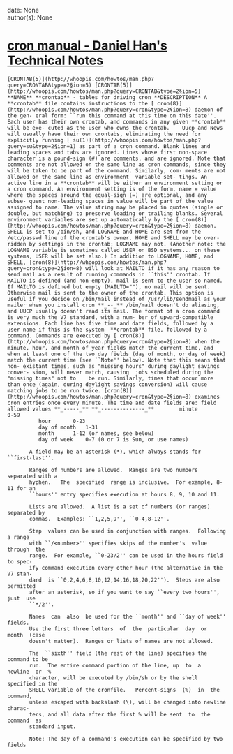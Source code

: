 
date: None  
author(s): None  

# [cron manual - Daniel Han's Technical Notes](https://sites.google.com/site/xiangyangsite/home/technical-tips/linux-unix/administrations/cron/cron-manual)


    [CRONTAB(5)](http://whoopis.com/howtos/man.php?query=CRONTAB&type=2§ion=5) [CRONTAB(5)](http://whoopis.com/howtos/man.php?query=CRONTAB&type=2§ion=5) **NAME** **crontab** - tables for driving cron **DESCRIPTION** A **crontab** file contains instructions to the [ cron(8)](http://whoopis.com/howtos/man.php?query=cron&type=2§ion=8) daemon of the gen- eral form: ``run this command at this time on this date''. Each user has their own crontab, and commands in any given **crontab** will be exe- cuted as the user who owns the crontab.	Uucp and News will usually have their own crontabs, eliminating the need for explicitly running [ su(1)](http://whoopis.com/howtos/man.php?query=su&type=2§ion=1) as part of a cron command. Blank lines and leading spaces and tabs are ignored. Lines whose first non-space character is a pound-sign (#) are comments, and are ignored. Note that comments are not allowed on the same line as cron commands, since they will be taken to be part of the command. Similarly, com- ments are not allowed on the same line as environment	variable set- tings. An active line in a **crontab** will be either an environment setting or a cron command. An environment setting is of the form, name = value where the spaces around the equal-sign (=) are optional, and any subse- quent non-leading spaces in value will be part of the value assigned to name. The value string may be placed in quotes (single or double, but matching) to preserve leading or trailing blanks. Several	environment variables are set up automatically by the [ cron(8)](http://whoopis.com/howtos/man.php?query=cron&type=2§ion=8) daemon.	SHELL is set to /bin/sh, and LOGNAME and HOME are set from the /etc/passwd line of the crontab's owner. HOME and SHELL may be over- ridden by settings in the crontab; LOGNAME may not. (Another note: the LOGNAME variable is sometimes called USER on BSD systems... on these systems, USER will be set also.) In addition to LOGNAME, HOME, and SHELL, [cron(8)](http://whoopis.com/howtos/man.php?query=cron&type=2§ion=8) will look at MAILTO if it has any reason to send mail as a result of running commands in ``this'' crontab. If MAILTO is defined (and non-empty), mail is sent to the user so named. If MAILTO is defined but empty (MAILTO=""), no mail will be sent. Otherwise mail is sent to the owner of the crontab. This option is useful if you decide on /bin/mail instead of /usr/lib/sendmail as your mailer when you install cron **_--_** /bin/mail doesn't do aliasing, and UUCP usually doesn't read its mail. The format of a cron command is very much the V7 standard, with a num- ber of upward-compatible extensions. Each line has five time and date fields, followed by a user name if this is the	system	**crontab** file, followed by a	command. Commands are executed by [ cron(8)](http://whoopis.com/howtos/man.php?query=cron&type=2§ion=8) when the minute, hour, and month of year fields match the current time, and when at least one of the two day fields (day of month, or day of week) match the current time (see ``Note'' below). Note that this means that non- existant times, such as "missing hours" during daylight savings conver- sion, will never match, causing	jobs scheduled during the "missing times" not to	be run. Similarly, times that occur more than once (again, during daylight savings conversion) will cause matching jobs to be run twice. [cron(8)](http://whoopis.com/howtos/man.php?query=cron&type=2§ion=8) examines cron entries once every minute. The time and date fields are: field allowed values **_-----_** **_--------------_**	      minute	     0-59
    	      hour	     0-23
    	      day of month   1-31
    	      month	     1-12 (or names, see below)
    	      day of week    0-7 (0 or 7 is Sun, or use names)
    
           A field may be an asterisk (*), which always stands for ``first-last''.
    
           Ranges of numbers are allowed.  Ranges are two numbers separated with a
           hyphen.	 The  specified	 range is inclusive.  For example, 8-11 for an
           ``hours'' entry specifies execution at hours 8, 9, 10 and 11.
    
           Lists are allowed.  A list is a set of numbers (or ranges) separated by
           commas.	Examples: ``1,2,5,9'', ``0-4,8-12''.
    
           Step  values can be used in conjunction with ranges.  Following a range
           with ``/<number>'' specifies skips of the number's  value  through  the
           range.  For example, ``0-23/2'' can be used in the hours field to spec-
           ify command execution every other hour (the alternative in the V7 stan-
           dard  is ``0,2,4,6,8,10,12,14,16,18,20,22'').  Steps are also permitted
           after an asterisk, so if you want to say ``every two hours'', just  use
           ``*/2''.
    
           Names  can  also	 be used for the ``month'' and ``day of week'' fields.
           Use the first three letters  of	the  particular	 day  or  month	 (case
           doesn't matter).	 Ranges or lists of names are not allowed.
    
           The  ``sixth'' field (the rest of the line) specifies the command to be
           run.  The entire command portion of the line, up	 to  a	newline	 or  %
           character, will be executed by /bin/sh or by the shell specified in the
           SHELL variable of the cronfile.	 Percent-signs	(%)  in	 the  command,
           unless escaped with backslash (\), will be changed into newline charac-
           ters, and all data after the first % will be sent  to  the  command  as
           standard input.
    
           Note: The day of a command's execution can be specified by two fields
    

